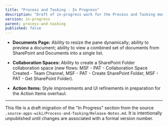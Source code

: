 ```yaml
---
title: "Process and Tasking - In Progress"
description: "Draft of in-progress work for the Process and Tasking module: Documents page improvements, collaboration space SharePoint flows, and action item styling."
version: in-progress
parent: process-and-tasking
published: false
---
```


- **Documents Page:** Ability to resize the pane dynamically; ability to preview a document; ability to view a combined set of documents from SharePoint and Documents into a single list.

- **Collaboration Spaces:** Ability to create a SharePoint Folder collaboration space (new flows: MSF - PAT - Collaboration Space Created - Team Channel, MSF - PAT - Create SharePoint Folder, MSF - PAT - Get SharePoint Folder).

- **Action Items:** Style improvements and UI refinements in preparation for the Action Items overhaul.

---

This file is a draft migration of the "In Progress" section from the source `.source-apps-wiki/Process-and-Tasking/Release-Notes.md`. It is intentionally unpublished until changes are associated with a formal version number.
